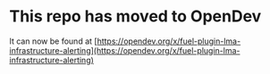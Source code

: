 # This repo has moved to OpenDev

It can now be found at [https://opendev.org/x/fuel-plugin-lma-infrastructure-alerting](https://opendev.org/x/fuel-plugin-lma-infrastructure-alerting)
